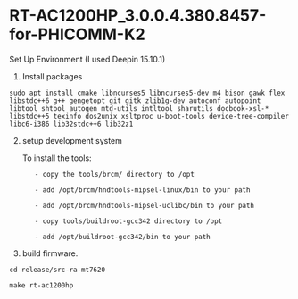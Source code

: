 # RT-AC1200HP_3.0.0.4.380.8457-for-PHICOMM-K2

Set Up Environment (I used Deepin 15.10.1)
  1. Install packages
  
    sudo apt install cmake libncurses5 libncurses5-dev m4 bison gawk flex libstdc++6 g++ gengetopt git gitk zlib1g-dev autoconf autopoint libtool shtool autogen mtd-utils intltool sharutils docbook-xsl-* libstdc++5 texinfo dos2unix xsltproc u-boot-tools device-tree-compiler libc6-i386 lib32stdc++6 lib32z1

  2. setup development system
  
    	To install the tools:

	    	- copy the tools/brcm/ directory to /opt

		    - add /opt/brcm/hndtools-mipsel-linux/bin to your path

		    - add /opt/brcm/hndtools-mipsel-uclibc/bin to your path

	    	- copy tools/buildroot-gcc342 directory to /opt

		    - add /opt/buildroot-gcc342/bin to your path
		    
  3.  build firmware.
  
  	cd release/src-ra-mt7620

	make rt-ac1200hp
